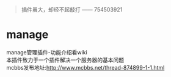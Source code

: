 > 插件虽大，却经不起敲打 —— 754503921

# manage
manage管理插件-功能介绍看wiki  
本插件致力于一个插件解决一个服务器的基本问题  
mcbbs发布地址:http://www.mcbbs.net/thread-874899-1-1.html  
